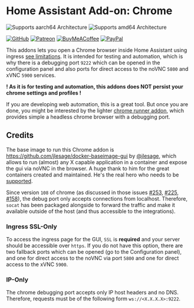 # Home Assistant Add-on: Chrome

![Supports aarch64 Architecture][aarch64-shield]
![Supports amd64 Architecture][amd64-shield]

[aarch64-shield]: https://img.shields.io/badge/aarch64-yes-green.svg
[amd64-shield]: https://img.shields.io/badge/amd64-yes-green.svg

[![GitHub](https://img.shields.io/badge/sponsor-30363D?style=for-the-badge&logo=GitHub-Sponsors&logoColor=#EA4AAA)](https://github.com/sponsors/miaucl)
[![Patreon](https://img.shields.io/badge/Patreon-F96854?style=for-the-badge&logo=patreon&logoColor=white)](https://patreon.com/miaucl)
[![BuyMeACoffee](https://img.shields.io/badge/Buy%20Me%20a%20Coffee-ffdd00?style=for-the-badge&logo=buy-me-a-coffee&logoColor=black)](https://buymeacoffee.com/miaucl)
[![PayPal](https://img.shields.io/badge/PayPal-00457C?style=for-the-badge&logo=paypal&logoColor=white)](https://paypal.me/sponsormiaucl)

This addons lets you open a Chrome browser inside Home Assistant using ingress [see limitations](#ingress-ssl-only). It is intended for testing and automation, which is why there is a debugging port `9222` which can be opened in the configuration panel and also ports for direct access to the noVNC `5800` and xVNC `5900` services.

**! As it is for testing and automation, this addons does NOT persist your chrome settings and profiles !**

If you are developing web automation, this is a great tool. But once you are done, you might be interested by the lighter [chrome runner addon](https://github.com/miaucl/ha-addons/tree/main/chrome), which provides simple a headless chrome browser with a debugging port.

## Credits

The base image to run this Chrome addon is <https://github.com/jlesage/docker-baseimage-gui> by [@jlesage](https://github.com/jlesage), which allows to run (almost) any X capable application in a container and expose the gui via noVNC in the browser. A huge thank to him for the great containers created and maintained. He's the real hero who needs to be [supported](https://github.com/sponsors/jlesage).

Since version `108` of chrome (as discussed in those issues [#253](https://github.com/Zenika/alpine-chrome/issues/253), [#225](https://github.com/Zenika/alpine-chrome/issues/225), [#158](https://github.com/Zenika/alpine-chrome/issues/158)), the debug port only accepts connections from localhost. Therefore, `socat` has been packaged alongside to forward the traffic and make it available outside of the host (and thus accessible to the integrations).

### Ingress SSL-Only

To access the ingress page for the GUI, `SSL` is **required** and your server should be accessible over `https`. If you do not have this option, there are two fallback ports which can be opened (go to the Configuration panel), and one for direct access to the noVNC via port `5800` and one for direct access to the xVNC `5900`.

### IP-Only

The chrome debugging port accepts only IP host headers and no DNS. Therefore, requests must be of the following form `ws://<X.X.X.X>:9222`.
